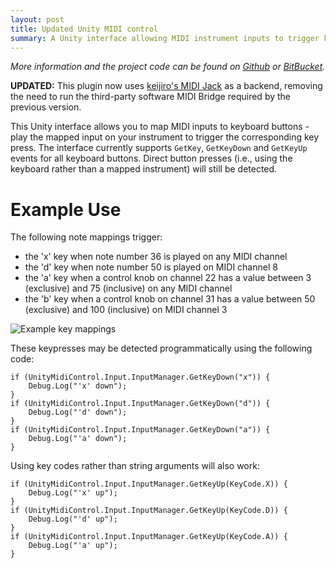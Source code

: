 ```yaml
---
layout: post
title: Updated Unity MIDI control
summary: A Unity interface allowing MIDI instrument inputs to trigger keyboard button presses.
---
```


_More information and the project code can be found on [Github](https://github.com/charlottepierce/UnityMidiControl) or [BitBucket](https://bitbucket.org/charlottepierce/unitymidicontrol)._

__UPDATED:__ This plugin now uses [keijiro's MIDI Jack](https://github.com/keijiro/MidiJack) as a backend, removing the need to run the third-party software MIDI Bridge required by the previous version.

This Unity interface allows you to map MIDI inputs to keyboard buttons - play the mapped input on your instrument to trigger the corresponding key press.
The interface currently supports `GetKey`, `GetKeyDown` and `GetKeyUp` events for all keyboard buttons.
Direct button presses (i.e., using the keyboard rather than a mapped instrument) will still be detected.

# Example Use #

The following note mappings trigger:

* the 'x' key when note number 36 is played on any MIDI channel
* the 'd' key when note number 50 is played on MIDI channel 8
* the 'a' key when a control knob on channel 22 has a value between 3 (exclusive) and 75 (inclusive) on any MIDI channel
* the 'b' key when a control knob on channel 31 has a value between 50 (exclusive) and 100 (inclusive) on MIDI channel 3

![Example key mappings](https://bitbucket.org/charlottepierce/unitymidicontrol/raw/master/example_mappings.png)

These keypresses may be detected programmatically using the following code:

	if (UnityMidiControl.Input.InputManager.GetKeyDown("x")) {
		Debug.Log("'x' down");
	}
	if (UnityMidiControl.Input.InputManager.GetKeyDown("d")) {
		Debug.Log("'d' down");
	}
	if (UnityMidiControl.Input.InputManager.GetKeyDown("a")) {
		Debug.Log("'a' down");
	}
	
Using key codes rather than string arguments will also work:

	if (UnityMidiControl.Input.InputManager.GetKeyUp(KeyCode.X)) {
		Debug.Log("'x' up");
	}
	if (UnityMidiControl.Input.InputManager.GetKeyUp(KeyCode.D)) {
		Debug.Log("'d' up");
	}
	if (UnityMidiControl.Input.InputManager.GetKeyUp(KeyCode.A)) {
		Debug.Log("'a' up");
	}